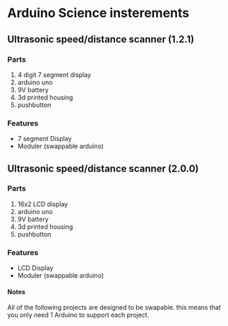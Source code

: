 # Arduino Science insterements  
## Ultrasonic speed/distance scanner (1.2.1)
### Parts

1. 4 digit 7 segment display 
2. arduino uno
3. 9V battery
4. 3d printed housing
5. pushbutton

### Features
* 7 segment Display
* Moduler (swappable arduino)

## Ultrasonic speed/distance scanner (2.0.0)
### Parts

1. 16x2 LCD display
2. arduino uno
3. 9V battery
4. 3d printed housing
5. pushbutton

### Features
* LCD Display
* Moduler (swappable arduino)



#### Notes
All of the following projects are designed to be swapable. this means that you only need 1 Arduino to support each project.
